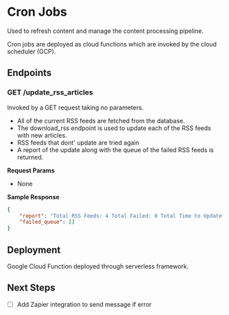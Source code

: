 # Cron Jobs

Used to refresh content and manage the content processing pipeline.

Cron jobs are deployed as cloud functions which are invoked by the cloud scheduler (GCP).


## Endpoints

### GET /update_rss_articles
Invoked by a GET request taking no parameters.
- All of the current RSS feeds are fetched from the database.
- The download_rss endpoint is used to update each of the RSS feeds with new articles.
- RSS feeds that dont' update are tried again
- A report of the update along with the queue of the failed RSS feeds is returned.

**Request Params**
- None

**Sample Response**
```json
{
    "report": "Total RSS Feeds: 4 Total Failed: 0 Total Time to Update: 29.32970881462097 Average Time to update: 7.332427203655243",
    "failed_queue": []
}
```

## Deployment
Google Cloud Function deployed through serverless framework.


## Next Steps
- [ ] Add Zapier integration to send message if error




 

